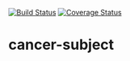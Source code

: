 [![Build Status](https://travis-ci.com/cancer-subject.svg?branch=develop)](https://travis-ci.com/cancer-subject) [![Coverage Status](https://coveralls.io/repos/github/cancer-subject/badge.svg?branch=develop)](https://coveralls.io/github/cancer-subject?branch=develop)

# cancer-subject

